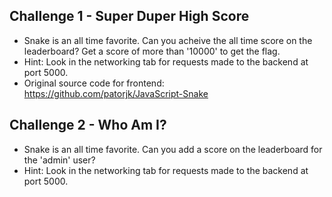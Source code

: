 ## Challenge 1 - Super Duper High Score 
- Snake is an all time favorite. Can you acheive the all time score on the leaderboard? Get a score of more than '10000' to get the flag. 
- Hint: Look in the networking tab for requests made to the backend at port 5000. 
- Original source code for frontend: https://github.com/patorjk/JavaScript-Snake

## Challenge 2 - Who Am I?
- Snake is an all time favorite. Can you add a score on the leaderboard for the 'admin' user?  
- Hint: Look in the networking tab for requests made to the backend at port 5000. 
